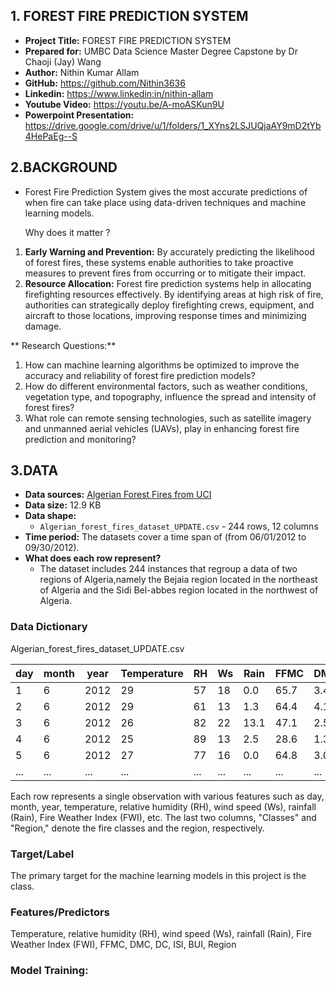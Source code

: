 ## 1. FOREST FIRE PREDICTION SYSTEM

- **Project Title:** FOREST FIRE PREDICTION SYSTEM
- **Prepared for:** UMBC Data Science Master Degree Capstone by Dr Chaoji (Jay) Wang 
- **Author:** Nithin Kumar Allam
- **GitHub:** https://github.com/Nithin3636
- **Linkedin:** https://www.linkedin:in/nithin-allam
- **Youtube Video:** https://youtu.be/A-moASKun9U
- **Powerpoint Presentation:** https://drive.google.com/drive/u/1/folders/1_XYns2LSJUQjaAY9mD2tYb4HePaEg--S


## 2.BACKGROUND


* Forest Fire Prediction System gives the most accurate predictions of when fire can take place using data-driven techniques and machine learning models.

   Why does it matter ?

1. **Early Warning and Prevention:** By accurately predicting the likelihood of forest fires, these systems enable authorities to take proactive measures to prevent fires from occurring or to mitigate their impact. 
2. **Resource Allocation:** Forest fire prediction systems help in allocating firefighting resources effectively. By identifying areas at high risk of fire, authorities can strategically deploy firefighting crews, equipment, and aircraft to those locations, improving response times and minimizing damage.


** Research Questions:**
1. How can machine learning algorithms be optimized to improve the accuracy and reliability of forest fire prediction models?
2. How do different environmental factors, such as weather conditions, vegetation type, and topography, influence the spread and intensity of forest fires?
3. What role can remote sensing technologies, such as satellite imagery and unmanned aerial vehicles (UAVs), play in enhancing forest fire prediction and monitoring?

## 3.DATA

- **Data sources:** [Algerian Forest Fires from UCI](https://archive.ics.uci.edu/dataset/547/algerian+forest+fires+dataset)
- **Data size:** 12.9 KB
- **Data shape:** 
  - `Algerian_forest_fires_dataset_UPDATE.csv` - 244 rows, 12 columns
- **Time period:** The datasets cover a time span of (from 06/01/2012 to 09/30/2012).
- **What does each row represent?**
  - The dataset includes 244 instances that regroup a data of two regions of Algeria,namely the Bejaia region located in the northeast of Algeria and the Sidi Bel-abbes region located in the northwest of Algeria.

### Data Dictionary

Algerian_forest_fires_dataset_UPDATE.csv

| day | month | year | Temperature | RH | Ws | Rain | FFMC | DMC | DC | ISI | BUI | FWI | Classes | Region |
|-----|-------|------|-------------|----|----|------|------|-----|----|-----|-----|-----|---------|--------|
| 1   | 6     | 2012 | 29          | 57 | 18 | 0.0  | 65.7 | 3.4 | 7.6 | 1.3 | 3.4 | 0.5 | 0       | 1      |
| 2   | 6     | 2012 | 29          | 61 | 13 | 1.3  | 64.4 | 4.1 | 7.6 | 1.0 | 3.9 | 0.4 | 0       | 1      |
| 3   | 6     | 2012 | 26          | 82 | 22 | 13.1 | 47.1 | 2.5 | 7.1 | 0.3 | 2.7 | 0.1 | 0       | 1      |
| 4   | 6     | 2012 | 25          | 89 | 13 | 2.5  | 28.6 | 1.3 | 6.9 | 0.0 | 1.7 | 0.0 | 0       | 1      |
| 5   | 6     | 2012 | 27          | 77 | 16 | 0.0  | 64.8 | 3.0 | 14.2| 1.2 | 3.9 | 0.5 | 0       | 1      |
| ... | ...   | ...  | ...         | ...| ...| ...  | ...  | ... | ... | ... | ... | ... | ...     | ...    |

Each row represents a single observation with various features such as day, month, year, temperature, relative humidity (RH), wind speed (Ws), rainfall (Rain), Fire Weather Index (FWI), etc. The last two columns, "Classes" and "Region," denote the fire classes and the region, respectively.
  
  
### Target/Label
The primary target for the machine learning models in this project is the class. 

### Features/Predictors
Temperature, relative humidity (RH), wind speed (Ws), rainfall (Rain), Fire Weather Index (FWI), FFMC, DMC, DC, ISI, BUI, Region


### Model Training:
